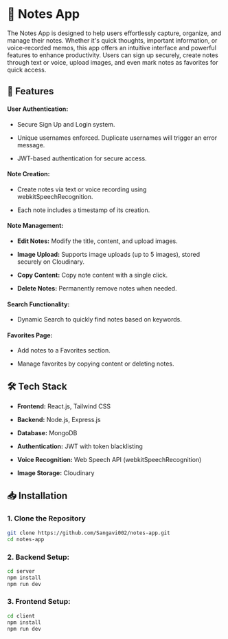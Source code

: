 # 📓 Notes App

The Notes App is designed to help users effortlessly capture, organize, and manage their notes. Whether it's quick thoughts, important information, or voice-recorded memos, this app offers an intuitive interface and powerful features to enhance productivity. Users can sign up securely, create notes through text or voice, upload images, and even mark notes as favorites for quick access.

## 🚀 Features

#### User Authentication:

- Secure Sign Up and Login system.

- Unique usernames enforced. Duplicate usernames will trigger an error message.

- JWT-based authentication for secure access.

#### Note Creation:

- Create notes via text or voice recording using webkitSpeechRecognition.

- Each note includes a timestamp of its creation.

#### Note Management:

- **Edit Notes:** Modify the title, content, and upload images.

- **Image Upload:** Supports image uploads (up to 5 images), stored securely on Cloudinary.

- **Copy Content:** Copy note content with a single click.

- **Delete Notes:** Permanently remove notes when needed.

#### Search Functionality:

- Dynamic Search to quickly find notes based on keywords.

#### Favorites Page:

- Add notes to a Favorites section.

- Manage favorites by copying content or deleting notes.


## 🛠️ Tech Stack

- **Frontend:** React.js, Tailwind CSS

- **Backend:** Node.js, Express.js

- **Database:** MongoDB

- **Authentication:** JWT with token blacklisting

- **Voice Recognition:** Web Speech API (webkitSpeechRecognition)

- **Image Storage:** Cloudinary


## 📥 Installation


### 1. Clone the Repository

```bash
git clone https://github.com/Sangavi002/notes-app.git
cd notes-app
```

### 2. Backend Setup:

```bash
cd server
npm install
npm run dev
```

### 3. Frontend Setup:

```bash
cd client
npm install
npm run dev
```

